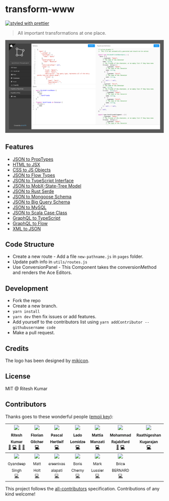 # transform-www
[![styled with prettier](https://img.shields.io/badge/styled_with-prettier-ff69b4.svg)](https://github.com/prettier/prettier)

> All important transformations at one place.

![Demo](demo.png)

## Features
- [JSON to PropTypes](https://transform.now.sh)
- [HTML to JSX](https://transform.now.sh/html-to-jsx)
- [CSS to JS Objects](https://transform.now.sh/css-to-js)
- [JSON to Flow Types](https://transform.now.sh/json-to-flow-types)
- [JSON to TypeScript Interface](https://transform.now.sh/json-to-ts-interface)
- [JSON to MobX-State-Tree Model](https://transform.now.sh/json-to-mobx-state-tree)
- [JSON to Rust Serde](https://transform.now.sh/json-to-rust-serde)
- [JSON to Mongoose Schema](https://transform.now.sh/json-to-mongoose)
- [JSON to Big Query Schema](https://transform.now.sh/json-to-big-query)
- [JSON to MySQL](https://transform.now.sh/json-to-mysql)
- [JSON to Scala Case Class](https://transform.now.sh/json-to-scala-case-class)
- [GraphQL to TypeScript](https://transform.now.sh/graphql-to-typescript)
- [GraphQL to Flow](https://transform.now.sh/graphql-to-flow)
- [XML to JSON](https://transform.now.sh/xml-to-json)

## Code Structure
- Create a new route - Add a file `new-pathname.js` in `pages` folder.
- Update path info in `utils/routes.js`
- Use ConversionPanel - This Component takes the conversionMethod and renders the Ace Editors.

## Development

- Fork the repo
- Create a new branch.
- `yarn install`
- `yarn dev` then fix issues or add features.
- Add yourself to the contributors list using `yarn addContributor -- githubusername code`
- Make a pull request.

## Credits
The logo has been designed by [mikicon](https://thenounproject.com/mikicon/).

## License
MIT @ Ritesh Kumar
## Contributors

Thanks goes to these wonderful people ([emoji key](https://github.com/kentcdodds/all-contributors#emoji-key)):

<!-- ALL-CONTRIBUTORS-LIST:START - Do not remove or modify this section -->
| [<img src="https://avatars3.githubusercontent.com/u/5389035?v=4" width="100px;"/><br /><sub>Ritesh Kumar</sub>](http://riteshkr.com)<br />[📖](https://github.com/ritz078/transform-www/commits?author=ritz078 "Documentation") [💻](https://github.com/ritz078/transform-www/commits?author=ritz078 "Code") [🤔](#ideas-ritz078 "Ideas, Planning, & Feedback") [👀](#review-ritz078 "Reviewed Pull Requests") | [<img src="https://avatars2.githubusercontent.com/u/47542?v=4" width="100px;"/><br /><sub>Florian Gilcher</sub>](http://asquera.de)<br />[💻](https://github.com/ritz078/transform-www/commits?author=skade "Code") | [<img src="https://avatars1.githubusercontent.com/u/20063?v=4" width="100px;"/><br /><sub>Pascal Hertleif</sub>](http://pascalhertleif.de/)<br />[💻](https://github.com/ritz078/transform-www/commits?author=killercup "Code") | [<img src="https://avatars3.githubusercontent.com/u/534610?v=4" width="100px;"/><br /><sub>Lado Lomidze</sub>](http://landish.github.io)<br />[💻](https://github.com/ritz078/transform-www/commits?author=Landish "Code") | [<img src="https://avatars1.githubusercontent.com/u/13787614?v=4" width="100px;"/><br /><sub>Mattia Manzati</sub>](https://github.com/mattiamanzati)<br />[💻](https://github.com/ritz078/transform-www/commits?author=mattiamanzati "Code") | [<img src="https://avatars3.githubusercontent.com/u/12202757?v=4" width="100px;"/><br /><sub>Mohammad Rajabifard</sub>](https://tarino.ir)<br />[🤔](#ideas-morajabi "Ideas, Planning, & Feedback") [💻](https://github.com/ritz078/transform-www/commits?author=morajabi "Code") | [<img src="https://avatars0.githubusercontent.com/u/3108160?v=4" width="100px;"/><br /><sub>Raathigeshan Kugarajan</sub>](http://raathigesh.com/)<br />[💻](https://github.com/ritz078/transform-www/commits?author=Raathigesh "Code") |
| :---: | :---: | :---: | :---: | :---: | :---: | :---: |
| [<img src="https://avatars2.githubusercontent.com/u/5554486?v=4" width="100px;"/><br /><sub>Gyandeep Singh</sub>](https://gyandeeps.com)<br />[💻](https://github.com/ritz078/transform-www/commits?author=gyandeeps "Code") | [<img src="https://avatars2.githubusercontent.com/u/1128849?v=4" width="100px;"/><br /><sub>Matt Holt</sub>](https://matt.life)<br />[💻](https://github.com/ritz078/transform-www/commits?author=mholt "Code") | [<img src="https://avatars0.githubusercontent.com/u/2767425?v=4" width="100px;"/><br /><sub>sreenivas alapati</sub>](https://medium.com/@sreenivas)<br />[💻](https://github.com/ritz078/transform-www/commits?author=cg-cnu "Code") | [<img src="https://avatars2.githubusercontent.com/u/1761758?v=4" width="100px;"/><br /><sub>Boris Cherny</sub>](https://performancejs.com)<br />[💻](https://github.com/ritz078/transform-www/commits?author=bcherny "Code") | [<img src="https://avatars0.githubusercontent.com/u/448?v=4" width="100px;"/><br /><sub>Mark Lussier</sub>](http://www.twitter.com/intabulas)<br />[💻](https://github.com/ritz078/transform-www/commits?author=intabulas "Code") | [<img src="https://avatars3.githubusercontent.com/u/383212?v=4" width="100px;"/><br /><sub>Brice BERNARD</sub>](https://github.com/brikou)<br />[💻](https://github.com/ritz078/transform-www/commits?author=brikou "Code") |
<!-- ALL-CONTRIBUTORS-LIST:END -->

This project follows the [all-contributors](https://github.com/kentcdodds/all-contributors) specification. Contributions of any kind welcome!
